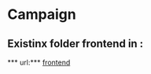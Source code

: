 # Campaign
## Existinx folder frontend in :
*** url:*** [frontend](https://github.com/atmaniali/frontend)
